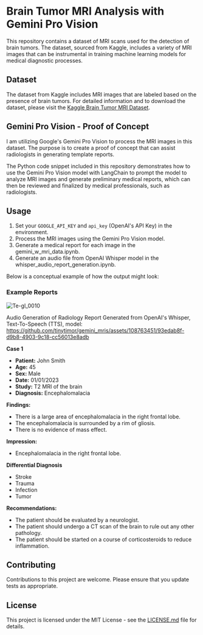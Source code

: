 # Brain Tumor MRI Analysis with Gemini Pro Vision

This repository contains a dataset of MRI scans used for the detection of brain tumors. The dataset, sourced from Kaggle, includes a variety of MRI images that can be instrumental in training machine learning models for medical diagnostic processes.

## Dataset

The dataset from Kaggle includes MRI images that are labeled based on the presence of brain tumors. For detailed information and to download the dataset, please visit the [Kaggle Brain Tumor MRI Dataset](https://www.kaggle.com/datasets/masoudnickparvar/brain-tumor-mri-dataset).

## Gemini Pro Vision - Proof of Concept

I am utilizing Google's Gemini Pro Vision to process the MRI images in this dataset. The purpose is to create a proof of concept that can assist radiologists in generating template reports.

The Python code snippet included in this repository demonstrates how to use the Gemini Pro Vision model with LangChain to prompt the model to analyze MRI images and generate preliminary medical reports, which can then be reviewed and finalized by medical professionals, such as radiologists. 

## Usage

1. Set your `GOOGLE_API_KEY` and `api_key` (OpenAI's API Key) in the environment.
2. Process the MRI images using the Gemini Pro Vision model.
3. Generate a medical report for each image in the gemini_w_mri_data.ipynb.
4. Generate an audio file from OpenAI Whisper model in the whisper_audio_report_generation.ipynb.  

Below is a conceptual example of how the output might look:

### Example Reports

![Te-gl_0010](https://github.com/tinytimor/gemini_mris/assets/108763451/9325596c-ccc2-4280-a26b-e91565628c7c)

Audio Generation of Radiology Report Generated from OpenAI's Whisper, Text-To-Speech (TTS), model:
https://github.com/tinytimor/gemini_mris/assets/108763451/93edab8f-d9b8-4903-9c18-cc56013e8adb

**Case 1**

* **Patient:** John Smith
* **Age:** 45
* **Sex:** Male
* **Date:** 01/01/2023
* **Study:** T2 MRI of the brain
* **Diagnosis:** Encephalomalacia

**Findings:**

* There is a large area of encephalomalacia in the right frontal lobe.
* The encephalomalacia is surrounded by a rim of gliosis.
* There is no evidence of mass effect.

**Impression:**

* Encephalomalacia in the right frontal lobe.

**Differential Diagnosis**
* Stroke
* Trauma
* Infection
* Tumor

**Recommendations:**

* The patient should be evaluated by a neurologist.
* The patient should undergo a CT scan of the brain to rule out any other pathology.
* The patient should be started on a course of corticosteroids to reduce inflammation.


## Contributing

Contributions to this project are welcome. Please ensure that you update tests as appropriate.

## License

This project is licensed under the MIT License - see the [LICENSE.md](LICENSE) file for details.
